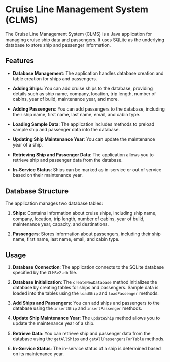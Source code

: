 # Cruise Line Management System (CLMS)

The Cruise Line Management System (CLMS) is a Java application for managing cruise ship data and passengers. It uses SQLite as the underlying database to store ship and passenger information.

## Features

- **Database Management**: The application handles database creation and table creation for ships and passengers.

- **Adding Ships**: You can add cruise ships to the database, providing details such as ship name, company, location, trip length, number of cabins, year of build, maintenance year, and more.

- **Adding Passengers**: You can add passengers to the database, including their ship name, first name, last name, email, and cabin type.

- **Loading Sample Data**: The application includes methods to preload sample ship and passenger data into the database.

- **Updating Ship Maintenance Year**: You can update the maintenance year of a ship.

- **Retrieving Ship and Passenger Data**: The application allows you to retrieve ship and passenger data from the database.

- **In-Service Status**: Ships can be marked as in-service or out of service based on their maintenance year.

## Database Structure

The application manages two database tables:

1. **Ships**: Contains information about cruise ships, including ship name, company, location, trip length, number of cabins, year of build, maintenance year, capacity, and destinations.

2. **Passengers**: Stores information about passengers, including their ship name, first name, last name, email, and cabin type.

## Usage

1. **Database Connection**: The application connects to the SQLite database specified by the `CLMSv2.db` file.

2. **Database Initialization**: The `createNewDatabase` method initializes the database by creating tables for ships and passengers. Sample data is loaded into the tables using the `loadShip` and `loadPassenger` methods.

3. **Add Ships and Passengers**: You can add ships and passengers to the database using the `insertShip` and `insertPassenger` methods.

4. **Update Ship Maintenance Year**: The `updateShip` method allows you to update the maintenance year of a ship.

5. **Retrieve Data**: You can retrieve ship and passenger data from the database using the `getAllShips` and `getAllPassengersForTable` methods.

6. **In-Service Status**: The in-service status of a ship is determined based on its maintenance year.
